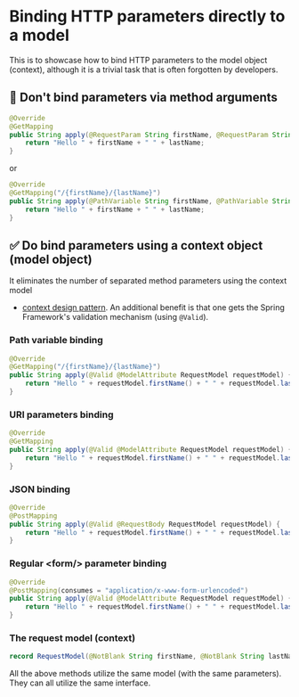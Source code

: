 # Binding HTTP parameters directly to a model

This is to showcase how to bind HTTP parameters to the model object (context), although it is a trivial task that is 
often forgotten by developers.

## 🚫 Don't bind parameters via method arguments 

```java
@Override
@GetMapping
public String apply(@RequestParam String firstName, @RequestParam String lastName) {
    return "Hello " + firstName + " " + lastName;
}
```
or

```java
@Override
@GetMapping("/{firstName}/{lastName}")
public String apply(@PathVariable String firstName, @PathVariable String lastName) {
    return "Hello " + firstName + " " + lastName;
}
```

## ✅ Do bind parameters using a context object (model object)

It eliminates the number of separated method parameters using the context model
- [context design pattern](https://www.baeldung.com/cs/context-design-pattern).
An additional benefit is that one gets the Spring Framework's validation mechanism (using `@Valid`).

### Path variable binding 
```java
@Override
@GetMapping("/{firstName}/{lastName}")
public String apply(@Valid @ModelAttribute RequestModel requestModel) {
    return "Hello " + requestModel.firstName() + " " + requestModel.lastName();
}
```

### URI parameters binding
```java
@Override
@GetMapping
public String apply(@Valid @ModelAttribute RequestModel requestModel) {
    return "Hello " + requestModel.firstName() + " " + requestModel.lastName();
}
```

### JSON binding
```java
@Override
@PostMapping
public String apply(@Valid @RequestBody RequestModel requestModel) {
    return "Hello " + requestModel.firstName() + " " + requestModel.lastName();
}
```

### Regular \<form/> parameter binding
```java
@Override
@PostMapping(consumes = "application/x-www-form-urlencoded")
public String apply(@Valid @ModelAttribute RequestModel requestModel) {
    return "Hello " + requestModel.firstName() + " " + requestModel.lastName();
}
```

### The request model (context)
```java
record RequestModel(@NotBlank String firstName, @NotBlank String lastName) {}
```
All the above methods utilize the same model (with the same parameters). 
They can all utilize the same interface.
